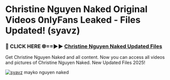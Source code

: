 # Christine Nguyen Naked Original Videos 0nlyFans Leaked - Files Updated! (syavz)

<h3>🔴 CLICK HERE 🌐==►► <a href="https://tinyurl.com/yckcrads" rel="nofollow">Christine Nguyen Naked Updated Files</a></h3>

Get Christine Nguyen Naked and all content. Now you can access all videos and pictures of Christine Nguyen Naked. New Updated Files 2025!

[![syavz](https://i.imgur.com/hpKpOFt.gif)](https://tinyurl.com/yckcrads)
mayko nguyen naked